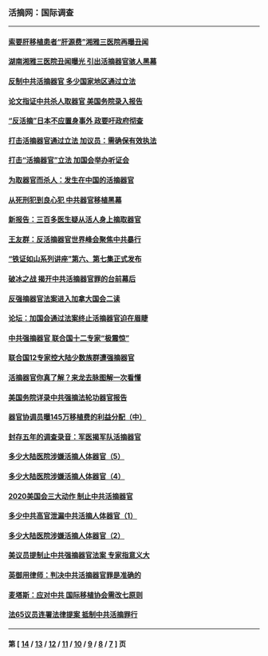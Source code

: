 ### 活摘网：国际调查
---
#### [索要肝移植患者“肝源费”湘雅三医院再曝丑闻](../../pages/nf5947/n14055320.md?09220430) 
#### [湖南湘雅三医院丑闻曝光 引出活摘器官骇人黑幕](../../pages/nf5947/n14051847.md?09220430) 
#### [反制中共活摘器官 多少国家地区通过立法](../../pages/nf5947/n14009863.md?09220430) 
#### [论文指证中共杀人取器官 美国务院录入报告](../../pages/nf5947/n13999890.md?09220430) 
#### [“反活摘”日本不应置身事外 政要吁政府彻查](../../pages/nf5947/n13971188.md?09220430) 
#### [打击活摘器官通过立法 加议员：需确保有效执法](../../pages/nf5947/n13886356.md?09220430) 
#### [打击“活摘器官”立法 加国会举办听证会](../../pages/nf5947/n13869362.md?09220430) 
#### [为取器官而杀人：发生在中国的活摘器官](../../pages/nf5947/n13794731.md?09220430) 
#### [从死刑犯到良心犯 中共器官移植黑幕](../../pages/nf5947/n13764669.md?09220430) 
#### [新报告：三百多医生疑从活人身上摘取器官](../../pages/nf5947/n13703044.md?09220430) 
#### [王友群：反活摘器官世界峰会聚焦中共暴行](../../pages/nf5947/n13250738.md?09220430) 
#### [“铁证如山系列讲座”第六、第七集正式发布](../../pages/nf5947/n13106287.md?09220430) 
#### [破冰之战 揭开中共活摘器官罪的台前幕后](../../pages/nf5947/n13082457.md?09220430) 
#### [反强摘器官法案进入加拿大国会二读](../../pages/nf5947/n13033450.md?09220430) 
#### [论坛：加国会通过法案终止活摘器官迫在眉睫](../../pages/nf5947/n13029839.md?09220430) 
#### [中共强摘器官 联合国十二专家“极震惊”](../../pages/nf5947/n13024313.md?09220430) 
#### [联合国12专家控大陆少数族群遭强摘器官](../../pages/nf5947/n13023877.md?09220430) 
#### [活摘器官你真了解？来龙去脉图解一次看懂](../../pages/nf5947/n13013820.md?09220430) 
#### [美国务院详录中共强摘法轮功器官报告](../../pages/nf5947/n12944519.md?09220430) 
#### [器官协调员曝145万移植费的利益分配（中）](../../pages/nf5947/n12894547.md?09220430) 
#### [封存五年的调查录音：军医揭军队活摘器官](../../pages/nf5947/n12798692.md?09220430) 
#### [多少大陆医院涉嫌活摘人体器官（5）](../../pages/nf5947/n12768383.md?09220430) 
#### [多少大陆医院涉嫌活摘人体器官（4）](../../pages/nf5947/n12664434.md?09220430) 
#### [2020美国会三大动作 制止中共活摘器官](../../pages/nf5947/n12682004.md?09220430) 
#### [多少中共高官泄漏中共活摘人体器官（1）](../../pages/nf5947/n12671234.md?09220430) 
#### [多少大陆医院涉嫌活摘人体器官（2）](../../pages/nf5947/n12655589.md?09220430) 
#### [美议员提制止中共强摘器官法案 专家指意义大](../../pages/nf5947/n12630561.md?09220430) 
#### [英御用律师：判决中共活摘器官罪是准确的](../../pages/nf5947/n12580740.md?09220430) 
#### [麦塔斯：应对中共 国际移植协会需改七原则](../../pages/nf5947/n12514711.md?09220430) 
#### [法65议员连署法律提案 抵制中共活摘罪行](../../pages/nf5947/n12437047.md?09220430) 

---
#### 第 [ [14](./14.md?09220430) / [13](./13.md?09220430) / [12](./12.md?09220430) / [11](./11.md?09220430) / [10](./10.md?09220430) / [9](./9.md?09220430) / [8](./8.md?09220430) / [7](./7.md?09220430) ] 页
